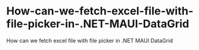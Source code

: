 # How-can-we-fetch-excel-file-with-file-picker-in-.NET-MAUI-DataGrid
How can we fetch excel file with file picker in .NET MAUI DataGrid
